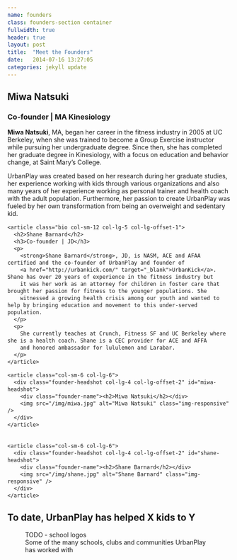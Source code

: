 ```yaml
---
name: founders
class: founders-section container
fullwidth: true
header: true
layout: post
title:  "Meet the Founders"
date:   2014-07-16 13:27:05
categories: jekyll update
---
```


<section class="clearfix" style="margin-bottom:30px;">

  <div class="row">
    <article class="bio col-sm-12 col-lg-5 col-lg-offset-1">
      <h2>Miwa Natsuki</h2>
      <h3>Co-founder | MA Kinesiology</h3>
      <p>
        <strong>Miwa Natsuki</strong>, MA, began her career in the fitness industry in 2005 at UC Berkeley, when she was trained to 
        become a Group Exercise instructor while pursuing her undergraduate degree. Since then, she has completed her graduate degree 
        in Kinesiology, with a focus on education and behavior change, at Saint Mary’s College.
      </p>
      <p>
        UrbanPlay was created based on her research during her graduate studies, her experience working with kids through various 
        organizations and also many years of her experience working as personal trainer and health coach with the adult population. 
        Furthermore, her passion to create UrbanPlay was fueled by her own transformation from being an overweight and sedentary kid.
      </p>
    </article>

    <article class="bio col-sm-12 col-lg-5 col-lg-offset-1">
      <h2>Shane Barnard</h2>
      <h3>Co-founder | JD</h3>
      <p>
        <strong>Shane Barnard</strong>, JD, is NASM, ACE and AFAA certified and the co-founder of UrbanPlay and founder of 
        <a href="http://urbankick.com/" target="_blank">UrbanKick</a>. Shane has over 20 years of experience in the fitness industry but
        it was her work as an attorney for children in foster care that brought her passion for fitness to the younger populations. She 
        witnessed a growing health crisis among our youth and wanted to help by bringing education and movement to this under-served population.
      </p>
      <p>
        She currently teaches at Crunch, Fitness SF and UC Berkeley where she is a health coach. Shane is a CEC provider for ACE and AFFA 
        and honored ambassador for lululemon and Larabar.
      </p>
    </article>
  </div>

  <div class="row">

    <article class="col-sm-6 col-lg-6">
      <div class="founder-headshot col-lg-4 col-lg-offset-2" id="miwa-headshot">
        <div class="founder-name"><h2>Miwa Natsuki</h2></div>
        <img src="/img/miwa.jpg" alt="Miwa Natsuki" class="img-responsive" />
      </div>
    </article>


    <article class="col-sm-6 col-lg-6">
      <div class="founder-headshot col-lg-4 col-lg-offset-2" id="shane-headshot">
        <div class="founder-name"><h2>Shane Barnard</h2></div>
        <img src="/img/shane.jpg" alt="Shane Barnard" class="img-responsive" />
      </div>
    </article>
  </div>

</section>

<div class="row">
  <h2 class="text-center">To date, UrbanPlay has helped X kids to Y</h2>

  <figure>
    TODO - school logos
    <figcaption>Some of the many schools, clubs and communities UrbanPlay has worked with</figcaption>
  </figure>
</div>

